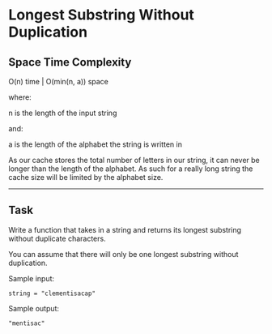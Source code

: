 # Longest Substring Without Duplication

## Space Time Complexity

O(n) time | O(min(n, a)) space

where:

n is the length of the input string

and:

a is the length of the alphabet the string is written in

As our cache stores the total number of letters in our string, it can never be longer than the length of the alphabet. As such for a really long string the cache size will be limited by the alphabet size.

---

## Task

Write a function that takes in a string and returns its longest substring without duplicate characters.

You can assume that there will only be one longest substring without duplication.

Sample input:

```
string = "clementisacap"
```

Sample output:

```
"mentisac"
```
